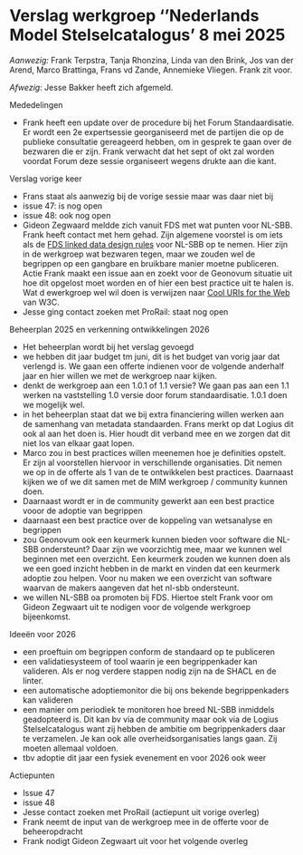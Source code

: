 
# Verslag werkgroep ‘’Nederlands Model Stelselcatalogus’ 8 mei 2025

*Aanwezig:* Frank Terpstra, Tanja Rhonzina, Linda van den Brink, Jos van der Arend, Marco Brattinga, Frans vd Zande,  Annemieke Vliegen. Frank zit voor.

*Afwezig*: Jesse Bakker heeft zich afgemeld. 

Mededelingen
- Frank heeft een update over de procedure bij het Forum Standaardisatie. Er wordt een 2e expertsessie georganiseerd met de partijen die op de publieke consultatie gereageerd hebben, om in gesprek te gaan over de bezwaren die er zijn. Frank verwacht dat het sept of okt zal worden voordat Forum deze sessie organiseert wegens drukte aan die kant.

Verslag vorige keer
- Frans staat als aanwezig bij de vorige sessie maar was daar niet bij
- issue 47: is nog open
- issue 48: ook nog open
- Gideon Zegwaard meldde zich vanuit FDS met wat punten voor NL-SBB. Frank heeft contact met hem gehad. Zijn algemene voorstel is om iets als de [FDS linked data design rules](https://federatief.datastelsel.nl/kennisbank/linked-data-design-rules/) voor NL-SBB op te nemen. Hier zijn in de werkgroep wat bezwaren tegen, maar we zouden wel de begrippen op een gangbare en bruikbare manier moetne publiceren. Actie Frank maakt een issue aan en zoekt voor de Geonovum situatie uit hoe dit opgelost  moet worden en of hier een best practice uit te halen is. Wat d ewerkgroep wel wil doen is verwijzen naar [Cool URIs for the Web](https://www.w3.org/TR/cooluris/) van W3C.
- Jesse ging contact zoeken met ProRail: staat nog open

Beheerplan 2025 en verkenning ontwikkelingen 2026
- Het beheerplan wordt bij het verslag gevoegd
- we hebben dit jaar budget tm juni, dit is het budget van vorig jaar dat verlengd is. We gaan een offerte indienen voor de volgende anderhalf jaar en hier willen we met de werkgroep naar kijken. 
- denkt de werkgroep aan een 1.0.1 of 1.1 versie? We gaan pas aan een 1.1 werken na vaststelling 1.0 versie door forum standaardisatie. 1.0.1 doen we mogelijk wel.
- in het beheerplan staat dat we bij extra financiering willen werken aan de samenhang van metadata standaarden. Frans merkt op dat Logius dit ook al aan het doen is. Hier houdt dit verband mee en we zorgen dat dit niet los van elkaar gaat lopen. 
- Marco zou in best practices willen meenemen hoe je definities opstelt. Er zijn al voorstellen hiervoor in verschillende organisaties. Dit nemen we op in de offerte als 1 van de te ontwikkelen best practices. Daarnaast kijken we of we dit samen met de MIM werkgroep / community kunnen doen.
- Daarnaast wordt er in de community gewerkt aan een best practice vooor de adoptie van begrippen 
- daarnaast een best practice over de koppeling van wetsanalyse en begrippen
- zou Geonovum ook een keurmerk kunnen bieden voor software die NL-SBB ondersteunt? Daar zijn we voorzichtig mee, maar we kunnen wel beginnen met een overzicht. Een keurmerk zouden we kunnen doen als we een goed inzicht hebben in de markt en vinden dat een keurmerk adoptie zou helpen. Voor nu maken we een overzicht van software waarvan de makers aangeven dat het nl-sbb ondersteunt.
- we willen NL-SBB oa promoten bij FDS. Hiertoe stelt Frank voor om Gideon Zegwaart uit te nodigen voor de volgende werkgroep bijeenkomst.

Ideeën voor 2026
- een proeftuin om begrippen conform de standaard op te publiceren
- een validatiesysteem of tool waarin je een begrippenkader kan valideren. Als er nog verdere stappen nodig zijn na de SHACL en de linter. 
- een automatische adoptiemonitor die bij ons bekende begrippenkaders kan valideren
- een manier om periodiek te monitoren hoe breed NL-SBB inmiddels geadopteerd is. Dit kan bv via de community maar ook via de Logius Stelselcatalogus want zij hebben de ambitie om begrippenkaders daar te verzamelen. Je kan ook alle overheidsorganisaties langs gaan. Zij moeten allemaal voldoen. 
- tbv adoptie dit jaar een fysiek evenement en voor 2026 ook weer 

Actiepunten
- Issue 47
- issue 48
- Jesse contact zoeken met ProRail (actiepunt uit vorige overleg)
- Frank neemt de input van de werkgroep mee in de offerte voor de beheeropdracht
- Frank nodigt Gideon Zegwaart uit voor het volgende overleg
